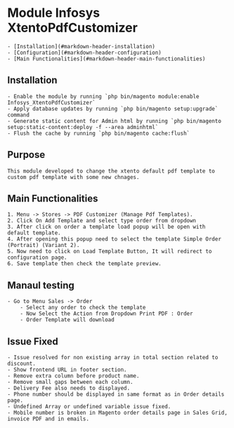 # Module Infosys XtentoPdfCustomizer

	- [Installation](#markdown-header-installation)
	- [Configuration](#markdown-header-configuration)
	- [Main Functionalities](#markdown-header-main-functionalities)

## Installation

	- Enable the module by running `php bin/magento module:enable Infosys_XtentoPdfCustomizer`
	- Apply database updates by running `php bin/magento setup:upgrade` command
	- Generate static content for Admin html by running `php bin/magento setup:static-content:deploy -f --area adminhtml`
	- Flush the cache by running `php bin/magento cache:flush`

## Purpose
	This module developed to change the xtento default pdf template to custom pdf template with some new chnages.

## Main Functionalities
	1. Menu -> Stores -> PDF Customizer (Manage Pdf Templates).
	2. Click On Add Template and select type order from dropdown
	3. After click on order a template load popup will be open with default template.
	4. After opening this popup need to select the template Simple Order (Portrait) (Variant 2).
	5. Now need to click on Load Template Button, It will redirect to configuration page.
	6. Save template then check the template preview.

## Manaul testing
	- Go to Menu Sales -> Order
		- Select any order to check the template
		- Now Select the Action from Dropdown Print PDF : Order
		- Order Template will download

## Issue Fixed
	- Issue resolved for non existing array in total section related to discount.
	- Show frontend URL in footer section.
	- Remove extra column before product name.
	- Remove small gaps between each column.
	- Delivery Fee also needs to displayed.
	- Phone number should be displayed in same format as in Order details page.
	- Undefined Array or undefined variable issue fixed.
	- Mobile number is broken in Magento order details page in Sales Grid, invoice PDF and in emails.